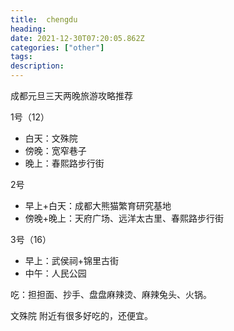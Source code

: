 ```yaml
---
title:  chengdu
heading: 
date: 2021-12-30T07:20:05.862Z
categories: ["other"]
tags: 
description: 
---
```



成都元旦三天两晚旅游攻略推荐


1号（12）
- 白天：文殊院
- 傍晚：宽窄巷子
- 晚上：春熙路步行街

2号
- 早上+白天：成都大熊猫繁育研究基地
- 傍晚+晚上：天府广场、远洋太古里、春熙路步行街

3号（16）
- 早上：武侯祠+锦里古街
- 中午：人民公园


吃：担担面、抄手、盘盘麻辣烫、麻辣兔头、火锅。


文殊院 附近有很多好吃的，还便宜。

